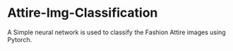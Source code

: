 # Attire-Img-Classification
A Simple neural network is used to classify the Fashion Attire images using Pytorch.
